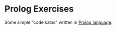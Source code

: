 # Prolog Exercises

Some simple "code katas" written in [Prolog language](http://en.wikipedia.org/wiki/Prolog).
